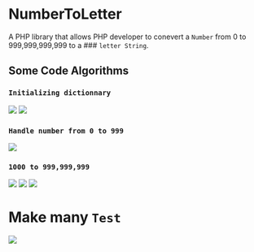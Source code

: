 # NumberToLetter
A PHP library that allows PHP developer to conevert a  `Number` from 0 to 999,999,999,999 to a ### `letter String`.

## Some Code Algorithms
### `Initializing dictionnary`
<img src="./assets/img/IMG_2468.jpeg">
<img src="./assets/img/IMG_2469.jpeg">

### `Handle number from 0 to 999`
<img src="./assets/img/IMG_2470.jpeg">

### `1000 to 999,999,999`
<img src="./assets/img/IMG_2472.jpeg">
<img src="./assets/img/IMG_2473.jpeg">
<img src="./assets/img/IMG_2474.jpeg">

# Make many `Test`
<img src="./assets/img/IMG_2471.jpeg">



